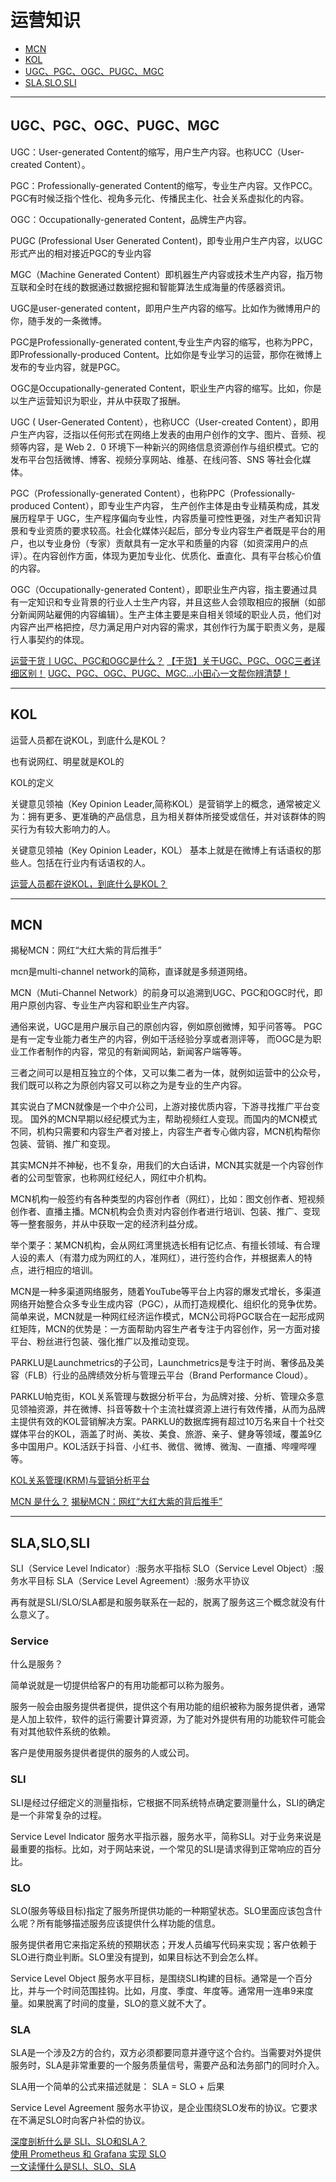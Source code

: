 # 运营知识


- [MCN](#MCN)
- [KOL](#KOL)
- [UGC、PGC、OGC、PUGC、MGC](#UGC、PGC、OGC、PUGC、MGC)
- [SLA,SLO,SLI](#SLA,SLO,SLI)


---------------------------------------------------------------------------------------------------------------------
## UGC、PGC、OGC、PUGC、MGC

UGC：User-generated Content的缩写，用户生产内容。也称UCC（User-created Content）。

PGC：Professionally-generated Content的缩写，专业生产内容。又作PCC。
PGC有时候泛指个性化、视角多元化、传播民主化、社会关系虚拟化的内容。

OGC：Occupationally-generated Content，品牌生产内容。

PUGC (Professional User Generated Content)，即专业用户生产内容，以UGC形式产出的相对接近PGC的专业内容

MGC（Machine Generated Content）即机器生产内容或技术生产内容，指万物互联和全时在线的数据通过数据挖掘和智能算法生成海量的传感器资讯。




UGC是user-generated content，即用户生产内容的缩写。比如作为微博用户的你，随手发的一条微博。

PGC是Professionally-generated content,专业生产内容的缩写，也称为PPC，即Professionally-produced Content。比如你是专业学习的运营，那你在微博上发布的专业内容，就是PGC。

OGC是Occupationally-generated Content，职业生产内容的缩写。比如，你是以生产运营知识为职业，并从中获取了报酬。



UGC ( User-Generated Content），也称UCC（User-created Content），即用户生产内容，泛指以任何形式在网络上发表的由用户创作的文字、图片、音频、视频等内容，是 Web 2．0 环境下一种新兴的网络信息资源创作与组织模式。它的发布平台包括微博、博客、视频分享网站、维基、在线问答、SNS 等社会化媒体。

PGC（Professionally-generated Content），也称PPC（Professionally-produced Content），即专业生产内容， 生产创作主体是由专业精英构成，其发展历程早于 UGC，生产程序偏向专业性，内容质量可控性更强，对生产者知识背景和专业资质的要求较高。社会化媒体兴起后，部分专业内容生产者既是平台的用户，也以专业身份（专家）贡献具有一定水平和质量的内容（如资深用户的点评）。在内容创作方面，体现为更加专业化、优质化、垂直化、具有平台核心价值的内容。

OGC（Occupationally-generated Content），即职业生产内容，指主要通过具有一定知识和专业背景的行业人士生产内容，并且这些人会领取相应的报酬（如部分新闻网站雇佣的内容编辑）。生产主体主要是来自相关领域的职业人员，他们对内容产出严格把控，尽力满足用户对内容的需求，其创作行为属于职责义务，是履行人事契约的体现。



[运营干货丨UGC、PGC和OGC是什么？](https://zhuanlan.zhihu.com/p/346308447)
[【干货】关于UGC、PGC、OGC三者详细区别！](https://zhuanlan.zhihu.com/p/35596590)
[UGC、PGC、OGC、PUGC、MGC…小田心一文帮你辨清楚！](https://www.sohu.com/a/477264614_120084547)



---------------------------------------------------------------------------------------------------------------------

## KOL

运营人员都在说KOL，到底什么是KOL？

也有说网红、明星就是KOL的


KOL的定义

关键意见领袖（Key Opinion Leader,简称KOL）是营销学上的概念，通常被定义为：拥有更多、更准确的产品信息，且为相关群体所接受或信任，并对该群体的购买行为有较大影响力的人。

关键意见领袖（Key Opinion Leader，KOL） 基本上就是在微博上有话语权的那些人。包括在行业内有话语权的人。




[运营人员都在说KOL，到底什么是KOL？](https://zhuanlan.zhihu.com/p/27635893)



---------------------------------------------------------------------------------------------------------------------

## MCN 

揭秘MCN：网红“大红大紫的背后推手”

mcn是multi-channel network的简称，直译就是多频道网络。

MCN（Muti-Channel Network）的前身可以追溯到UGC、PGC和OGC时代，即用户原创内容、专业生产内容和职业生产内容。

通俗来说，UGC是用户展示自己的原创内容，例如原创微博，知乎问答等。
PGC是有一定专业能力者生产的内容，例如干活经验分享或者测评等，
而OGC是为职业工作者制作的内容，常见的有新闻网站，新闻客户端等等。

三者之间可以是相互独立的个体，又可以集二者为一体，就例如运营中的公众号，我们既可以称之为原创内容又可以称之为是专业的生产内容。

其实说白了MCN就像是一个中介公司，上游对接优质内容，下游寻找推广平台变现。
国外的MCN早期以经纪模式为主，帮助视频红人变现。而国内的MCN模式不同，机构只需要和内容生产者对接上，内容生产者专心做内容，MCN机构帮你包装、营销、推广和变现。

其实MCN并不神秘，也不复杂，用我们的大白话讲，MCN其实就是一个内容创作者的公司型管家，也称网红经纪人，网红中介机构。

MCN机构一般签约有各种类型的内容创作者（网红），比如：图文创作者、短视频创作者、直播主播。MCN机构会负责对内容创作者进行培训、包装、推广、变现等一整套服务，并从中获取一定的经济利益分成。

举个栗子：某MCN机构，会从网红湾里挑选长相有记忆点、有擅长领域、有合理人设的素人（有潜力成为网红的人，准网红），进行签约合作，并根据素人的特点，进行相应的培训。

MCN是一种多渠道网络服务，随着YouTube等平台上内容的爆发式增长，多渠道网络开始整合众多专业生成内容（PGC），从而打造规模化、组织化的竞争优势。简单来说，MCN就是一种网红经济运作模式，MCN公司将PGC联合在一起形成网红矩阵，MCN的优势是：一方面帮助内容生产者专注于内容创作，另一方面对接平台、粉丝进行包装、强化推广以及推动变现。




PARKLU是Launchmetrics的子公司，Launchmetrics是专注于时尚、奢侈品及美容（FLB）行业的品牌绩效分析与管理云平台（Brand Performance Cloud）。

PARKLU帕克街，KOL关系管理与数据分析平台，为品牌对接、分析、管理众多意见领袖资源，并在微博、抖音等数十个主流社媒资源上进行有效传播，从而为品牌主提供有效的KOL营销解决方案。PARKLU的数据库拥有超过10万名来自十个社交媒体平台的KOL，涵盖了时尚、美妆、美食、旅游、亲子、健身等领域，覆盖9亿多中国用户。KOL活跃于抖音、小红书、微信、微博、微淘、一直播、哔哩哔哩等。

[KOL关系管理(KRM)与营销分析平台](https://www.parklu.com/zh-hans/%e5%85%b3%e4%ba%8e%e6%88%91%e4%bb%ac/)



[MCN 是什么？](https://www.zhihu.com/question/296674000)
[揭秘MCN：网红“大红大紫的背后推手”](xinhuanet.com/fortune/2020-07/20/c_1126259041.htm)



---------------------------------------------------------------------------------------------------------------------

## SLA,SLO,SLI

SLI（Service Level Indicator）:服务水平指标
SLO（Service Level Object）:服务水平目标
SLA（Service Level Agreement）:服务水平协议


再有就是SLI/SLO/SLA都是和服务联系在一起的，脱离了服务这三个概念就没有什么意义了。


### Service
什么是服务？

简单说就是一切提供给客户的有用功能都可以称为服务。

服务一般会由服务提供者提供，提供这个有用功能的组织被称为服务提供者，通常是人加上软件，软件的运行需要计算资源，为了能对外提供有用的功能软件可能会有对其他软件系统的依赖。

客户是使用服务提供者提供的服务的人或公司。




### SLI
SLI是经过仔细定义的测量指标，它根据不同系统特点确定要测量什么，SLI的确定是一个非常复杂的过程。

Service Level Indicator 服务水平指示器，服务水平，简称SLI。对于业务来说是最重要的指标。比如，对于网站来说，一个常见的SLI是请求得到正常响应的百分比。




### SLO
SLO(服务等级目标)指定了服务所提供功能的一种期望状态。SLO里面应该包含什么呢？所有能够描述服务应该提供什么样功能的信息。

服务提供者用它来指定系统的预期状态；开发人员编写代码来实现；客户依赖于SLO进行商业判断。SLO里没有提到，如果目标达不到会怎么样。

Service Level Object 服务水平目标，是围绕SLI构建的目标。通常是一个百分比，并与一个时间范围挂钩。比如，月度、季度、年度等。通常用一连串9来度量。如果脱离了时间的度量，SLO的意义就不大了。




### SLA
SLA是一个涉及2方的合约，双方必须都要同意并遵守这个合约。当需要对外提供服务时，SLA是非常重要的一个服务质量信号，需要产品和法务部门的同时介入。

SLA用一个简单的公式来描述就是： SLA = SLO + 后果

Service Level Agreement 服务水平协议，是企业围绕SLO发布的协议。它要求在不满足SLO时向客户补偿的协议。





[深度剖析什么是 SLI、SLO和SLA？](https://blog.csdn.net/sinat_33718563/article/details/81382164)  
[使用 Prometheus 和 Grafana 实现 SLO](https://www.infoq.cn/article/crmcaz4bqsddo*hfvonq)  
[一文读懂什么是SLI、SLO、SLA](https://zhuanlan.zhihu.com/p/358149438)

